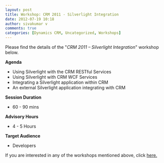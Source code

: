 ```yaml
---
layout: post
title: Workshop: CRM 2011 - Silverlight Integration
date: 2012-07-19 10:18
author: sivakumar v
comments: true
categories: [Dynamics CRM, Uncategorized, Workshops]
---
```

<p>Please&nbsp;find the details of the "<em>CRM 2011 &ndash; Silverlight Integration</em>" workshop below.<p><strong>Agenda</strong></p><ul>
<li>Using Silverlight with the CRM RESTful Services</li>
<li>Using Silverlight with CRM WCF Services</li>
<li>Integrating a Silverlight application within CRM</li>
<li>An external Silverlight application integrating with CRM</li>
</ul><p><strong>Session Duration</strong></p><ul>
<li>60 - 90 mins</li>
</ul><p><strong>Advisory Hours</strong></p><ul>
<li>4 - 5 Hours</li>
</ul><p><strong>Target Audience</strong></p><ul>
<li>Developers</li>
</ul><p>If you are interested in any of the workshops mentioned above, click <a href="mailto:blog_ptsdynamics@microsoft.com?Subject=Dynamics%20CRM%20Workshops%20-%20Registration&amp;Body=PLEASE%20FILL%20IN%20THE%20FOLLOWING%20DETAILS%0A%0AName%3A%0ACompany%20Name%3A%0APartner%20ID%3A%0AContact%20number%3A%0AEmail%20ID%3A%0AProducts%20interested%20in%3A%0ASessions%20interested%20in%3A">here.</a></p></p>

